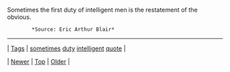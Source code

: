 <!--
title: Sometimes the first duty of intelligent men is the restatement of the obvious.
date: 2020-06-28T15:27:00.181Z
tags: sometimes, duty, intelligent, quote
-->




Sometimes the first duty of intelligent men is the restatement of the obvious.

            *Source: Eric Arthur Blair*

<!--BOTTOM-POST-NAVIGATION-->
---

| [Tags](tags.md) | [sometimes](tag-sometimes.md) [duty](tag-duty.md) [intelligent](tag-intelligent.md) [quote](tag-quote.md) |

| [Newer](64463887487.md) | [Top](index.md) | [Older](64486460367.md) |